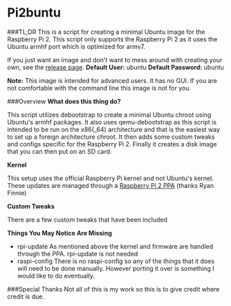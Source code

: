 # Pi2buntu
###TL;DR
This is a script for creating a minimal Ubuntu image for the Raspberry Pi 2. This script only supports the Raspberry Pi 2 as it uses the Ubuntu armhf port which is optimized for armv7.

If you just want an image and don't want to mess around with creating your own, see the [release page](https://github.com/FuturePilot/Pi2buntu/releases).
**Default User:** ubuntu
**Default Password:** ubuntu

**Note:** This image is intended for advanced users. It has no GUI. If you are not comfortable with the command line this image is not for you.

###Overview
**What does this thing do?**

This script utilizes debootstrap to create a minimal Ubuntu chroot using Ubuntu's armhf packages. It also uses qemu-debootstrap as this script is intended to be run on the x86(_64) architecture and that is the easiest way to set up a foreign architecture chroot. It then adds some custom tweaks and configs specific for the Raspberry Pi 2. Finally it creates a disk image that you can then put on an SD card.

**Kernel**

This setup uses the official Raspberry Pi kernel and not Ubuntu's kernel. These updates are managed through a [Raspberry Pi 2 PPA](https://launchpad.net/~fo0bar/+archive/ubuntu/rpi2) (thanks Ryan Finnie)

**Custom Tweaks**

There are a few custom tweaks that have been included

**Things You May Notice Are Missing**

 - rpi-update
 As mentioned above the kernel and firmware are handled through the PPA. rpi-update is not needed
 - raspi-config
 There is no raspi-config so any of the things that it does will need to be done manually. However porting it over is something I would like to do eventually.

###Special Thanks
Not all of this is my work so this is to give credit where credit is due.
